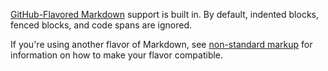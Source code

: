 [GitHub-Flavored Markdown](https://github.github.com/gfm/) support is built in.
By default, indented blocks, fenced blocks, and code spans are ignored.

If you're using another flavor of Markdown, see
[non-standard markup](#non-standard-markup) for information on how to
make your flavor compatible.
